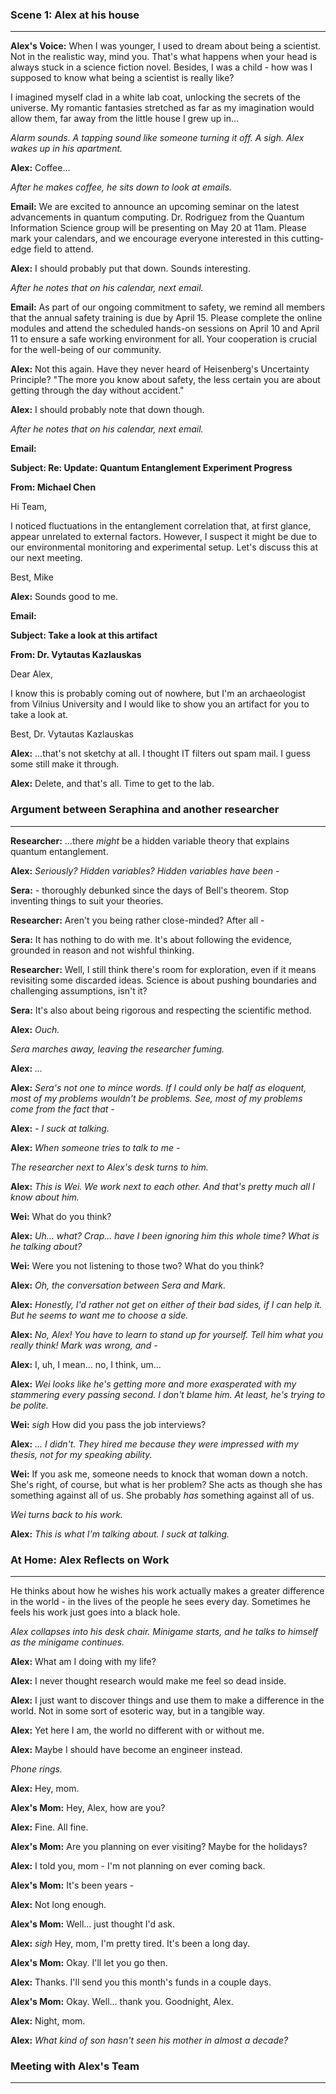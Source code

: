 ### Scene 1: Alex at his house
---
**Alex's Voice:** When I was younger, I used to dream about being a scientist. Not in the realistic way, mind you. That's what happens when your head is always stuck in a science fiction novel. Besides, I was a child - how was I supposed to know what being a scientist is really like?

I imagined myself clad in a white lab coat, unlocking the secrets of the universe. My romantic fantasies stretched as far as my imagination would allow them, far away from the little house I grew up in...

*Alarm sounds. A tapping sound like someone turning it off. A sigh. Alex wakes up in his apartment.*

**Alex:** Coffee...

*After he makes coffee, he sits down to look at emails.*

**Email:** We are excited to announce an upcoming seminar on the latest advancements in quantum computing. Dr. Rodriguez from the Quantum Information Science group will be presenting on May 20 at 11am. Please mark your calendars, and we encourage everyone interested in this cutting-edge field to attend.

**Alex:** I should probably put that down. Sounds interesting.

*After he notes that on his calendar, next email.*

**Email:** As part of our ongoing commitment to safety, we remind all members that the annual safety training is due by April 15. Please complete the online modules and attend the scheduled hands-on sessions on April 10 and April 11 to ensure a safe working environment for all. Your cooperation is crucial for the well-being of our community.

**Alex:** Not this again. Have they never heard of Heisenberg's Uncertainty Principle? "The more you know about safety, the less certain you are about getting through the day without accident."

**Alex:** I should probably note that down though.

*After he notes that on his calendar, next email.*

**Email:** 

**Subject: Re: Update: Quantum Entanglement Experiment Progress**

**From: Michael Chen**

Hi Team,

I noticed fluctuations in the entanglement correlation that, at first glance, appear unrelated to external factors. However, I suspect it might be due to our environmental monitoring and experimental setup. Let's discuss this at our next meeting.

Best,
Mike

**Alex:** Sounds good to me.

**Email:** 

**Subject: Take a look at this artifact**

**From: Dr. Vytautas Kazlauskas**

Dear Alex,

I know this is probably coming out of nowhere, but I'm an archaeologist from Vilnius University and I would like to show you an artifact for you to take a look at.

Best,
Dr. Vytautas Kazlauskas

**Alex:** ...that's not sketchy at all. I thought IT filters out spam mail. I guess some still make it through.

**Alex:** Delete, and that's all. Time to get to the lab.

### Argument between Seraphina and another researcher
---
**Researcher:** ...there *might* be a hidden variable theory that explains quantum entanglement.

**Alex:** *Seriously? Hidden variables? Hidden variables have been -*

**Sera:** - thoroughly debunked since the days of Bell's theorem. Stop inventing things to suit your theories.

**Researcher:** Aren't you being rather close-minded? After all -

**Sera:** It has nothing to do with me. It's about following the evidence, grounded in reason and not wishful thinking.

**Researcher:** Well, I still think there's room for exploration, even if it means revisiting some discarded ideas. Science is about pushing boundaries and challenging assumptions, isn't it?

**Sera:** It's also about being rigorous and respecting the scientific method.

**Alex:** *Ouch.*

*Sera marches away, leaving the researcher fuming.*

**Alex:** *...*

**Alex:** *Sera's not one to mince words. If I could only be half as eloquent, most of my problems wouldn't be problems. See, most of my problems come from the fact that -*

**Alex:** *- I suck at talking.*

**Alex:** *When someone tries to talk to me -*

*The researcher next to Alex's desk turns to him.*

**Alex:** *This is Wei. We work next to each other. And that's pretty much all I know about him.*

**Wei:** What do you think?

**Alex:** *Uh... what? Crap... have I been ignoring him this whole time? What is he talking about?*

**Wei:** Were you not listening to those two? What do you think?

**Alex:** *Oh, the conversation between Sera and Mark.*

**Alex:** *Honestly, I'd rather not get on either of their bad sides, if I can help it. But he seems to want me to choose a side.*

**Alex:** *No, Alex! You have to learn to stand up for yourself. Tell him what you really think! Mark was wrong, and -*

**Alex:** I, uh, I mean... no, I think, um...

**Alex:** *Wei looks like he's getting more and more exasperated with my stammering every passing second. I don't blame him. At least, he's trying to be polite.*

**Wei:** *sigh* How did you pass the job interviews?

**Alex:** *... I didn't. They hired me because they were impressed with my thesis, not for my speaking ability.*

**Wei:** If you ask me, someone needs to knock that woman down a notch. She's right, of course, but what is her problem? She acts as though she has something against all of us. She probably *has* something against all of us.

*Wei turns back to his work.*

**Alex:** *This is what I'm talking about. I suck at talking.*

### At Home: Alex Reflects on Work
---
He thinks about how he wishes his work actually makes a greater difference in the world - in the lives of the people he sees every day. Sometimes he feels his work just goes into a black hole.

*Alex collapses into his desk chair. Minigame starts, and he talks to himself as the minigame continues.*

**Alex:** What am I doing with my life?

**Alex:** I never thought research would make me feel so dead inside.

**Alex:** I just want to discover things and use them to make a difference in the world. Not in some sort of esoteric way, but in a tangible way.

**Alex:** Yet here I am, the world no different with or without me.

**Alex:** Maybe I should have become an engineer instead.

*Phone rings.*

**Alex:** Hey, mom.

**Alex's Mom:** Hey, Alex, how are you?

**Alex:** Fine. All fine.

**Alex's Mom:** Are you planning on ever visiting? Maybe for the holidays?

**Alex:** I told you, mom - I'm not planning on ever coming back.

**Alex's Mom:** It's been years -

**Alex:** Not long enough.

**Alex's Mom:** Well... just thought I'd ask.

**Alex:** *sigh* Hey, mom, I'm pretty tired. It's been a long day.

**Alex's Mom:** Okay. I'll let you go then.

**Alex:** Thanks. I'll send you this month's funds in a couple days.

**Alex's Mom:** Okay. Well... thank you. Goodnight, Alex.

**Alex:** Night, mom.

**Alex:** *What kind of son hasn't seen his mother in almost a decade?*

### Meeting with Alex's Team
---
